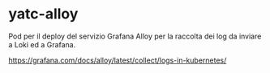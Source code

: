 # yatc-alloy

Pod per il deploy del servizio Grafana Alloy per la raccolta dei log da inviare a Loki ed a Grafana.

https://grafana.com/docs/alloy/latest/collect/logs-in-kubernetes/
